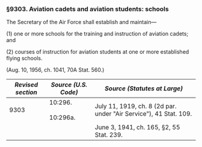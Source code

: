 ### §9303. Aviation cadets and aviation students: schools ###

The Secretary of the Air Force shall establish and maintain—

(1) one or more schools for the training and instruction of aviation cadets; and

(2) courses of instruction for aviation students at one or more established flying schools.

(Aug. 10, 1956, ch. 1041, 70A Stat. 560.)

|*Revised section*|  *Source (U.S. Code)*   |                  *Source (Statutes at Large)*                   |
|-----------------|-------------------------|-----------------------------------------------------------------|
|      9303       |10:296.<br/><br/>10:296a.|July 11, 1919, ch. 8 (2d par. under "Air Service"), 41 Stat. 109.|
|                 |                         |            June 3, 1941, ch. 165, §2, 55 Stat. 239.             |